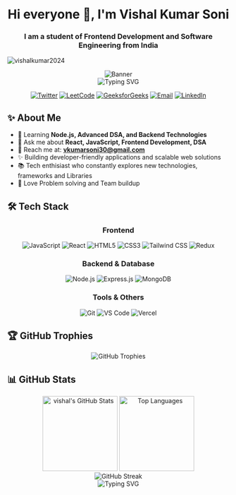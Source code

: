 <h1 align="center">Hi everyone 👋, I'm Vishal Kumar Soni</h1>
<h3 align="center">I am a student of Frontend Development and Software Engineering from India</h3>

<p align="left">
  <img src="https://komarev.com/ghpvc/?username=vishalkumar2024&label=Profile%20views&color=0e75b6&style=flat" alt="vishalkumar2024" />
</p>

<div align="center">

  <img src="https://capsule-render.vercel.app/api?type=waving&color=gradient&height=200&section=header&text=Vishal%20Kumar%20Soni&fontSize=80&animation=fadeIn&fontAlignY=38&descAlignY=55&descAlign=50" alt="Banner" />

  <br />

  <img src="https://readme-typing-svg.herokuapp.com?font=Fira+Code&pause=1000&color=6A54F7&center=true&vCenter=true&width=435&lines=Frontend+Developer;MERN+Stack+Enthusiast;React+Lover;Backend+Explorer;Tech+enthusiast;Always+Learning+New+Tech" alt="Typing SVG" />

  <p align="center">
    <a href="https://twitter.com/vishal_kr_coder"><img src="https://img.shields.io/badge/Twitter-1DA1F2?style=for-the-badge&logo=twitter&logoColor=white" alt="Twitter" /></a>
    <a href="https://www.leetcode.com/vishal_kumar_coder"><img src="https://img.shields.io/badge/LeetCode-FFA116?style=for-the-badge&logo=leetcode&logoColor=black" alt="LeetCode" /></a>
    <a href="https://auth.geeksforgeeks.org/user/gamervisxea9"><img src="https://img.shields.io/badge/GeeksforGeeks-0F9D58?style=for-the-badge&logo=geeksforgeeks&logoColor=white" alt="GeeksforGeeks" /></a>
    <a href="mailto:vkumarsoni30@gmail.com"><img src="https://img.shields.io/badge/Gmail-D14836?style=for-the-badge&logo=gmail&logoColor=white" alt="Email" /></a>
    <a href="https://linkedin.com/in/vishal-kumar-soni-/"><img src="https://img.shields.io/badge/LinkedIn-0077B5?style=for-the-badge&logo=linkedin&logoColor=white" alt="LinkedIn" /></a>
  </p>
</div> 
 

## ✨ About Me

- 🌱 Learning **Node.js, Advanced DSA, and Backend Technologies**
- 💬 Ask me about **React, JavaScript, Frontend Development, DSA**
- 📧 Reach me at: **vkumarsoni30@gmail.com**
- ✨ Building developer-friendly applications and scalable web solutions
- 📚 Tech enthisiast who constantly explores new technologies, frameworks and Libraries
- 🚀 Love Problem solving and Team buildup

## 🛠️ Tech Stack

<div align="center">

### Frontend

![JavaScript](https://img.shields.io/badge/JavaScript-%23FFD700?style=for-the-badge&logo=javascript&logoColor=black)
![React](https://img.shields.io/badge/React-%2320232A?style=for-the-badge&logo=react&logoColor=%2361DAFB)
![HTML5](https://img.shields.io/badge/HTML5-%23E44D26?style=for-the-badge&logo=html5&logoColor=white) 
![CSS3](https://img.shields.io/badge/CSS3-%231572B6?style=for-the-badge&logo=css3&logoColor=white)
![Tailwind CSS](https://img.shields.io/badge/Tailwind_CSS-%2338B2AC?style=for-the-badge&logo=tailwind-css&logoColor=white)
![Redux](https://img.shields.io/badge/Redux-%23764ABC?style=for-the-badge&logo=redux&logoColor=white)



### Backend & Database

![Node.js](https://img.shields.io/badge/Node.js-%23339933?style=flat-square&logo=node.js&logoColor=white)
![Express.js](https://img.shields.io/badge/Express.js-%23000000?style=flat-square&logo=express&logoColor=white)
![MongoDB](https://img.shields.io/badge/MongoDB-%234EA94B?style=flat-square&logo=mongodb&logoColor=white)


### Tools & Others

![Git](https://img.shields.io/badge/Git-%23F05032?style=flat-square&logo=git&logoColor=white)
![VS Code](https://img.shields.io/badge/VS_Code-%23007ACC?style=flat-square&logo=visual-studio-code&logoColor=white)
![Vercel](https://img.shields.io/badge/Vercel-%23000000?style=flat-square&logo=vercel&logoColor=white)

</div>

## 🏆 GitHub Trophies

<p align="center">
  <img src="https://github-profile-trophy.vercel.app/?username=vishalkumar2024&theme=onedark&no-frame=true&row=1&column=7" alt="GitHub Trophies" />
</p>

## 📊 GitHub Stats

<div align="center">
  <img src="https://github-readme-stats.vercel.app/api?username=vishalkumar2024&show_icons=true&theme=tokyonight&hide_border=true&count_private=true" alt="vishal's GitHub Stats" height="170" />
  <img src="https://github-readme-stats.vercel.app/api/top-langs/?username=vishalkumar2024&layout=compact&theme=tokyonight&hide_border=true" alt="Top Languages" height="170" />
</div>

<div align="center" pl-3>
  <img src="https://github-readme-streak-stats.herokuapp.com/?user=vishalkumar2024&theme=tokyonight&hide_border=true" alt="GitHub Streak" />
</div>
 

<div align="center">
  <img src="https://readme-typing-svg.demolab.com?font=Fira+Code&pause=1000&color=00F72E&width=435&lines=Thanks+for+visiting!;Have+a+great+day!;Let's+connect+and+collaborate!" alt="Typing SVG" />
</div>
